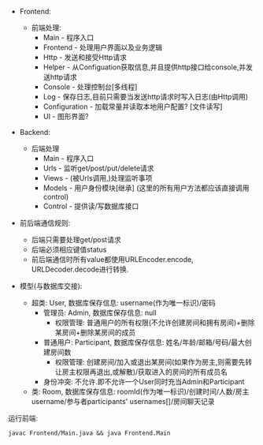 + Frontend:
  + 前端处理:
    + Main - 程序入口
    + Frontend - 处理用户界面以及业务逻辑
    + Http - 发送和接受Http请求
    + Helper - 从Configuation获取信息,并且提供http接口给console,并发送http请求
    + Console - 处理控制台\[多线程\]
    + Log - 保存日志,目前只需要当发送http请求时写入日志(由Http调用)
    + Configuration - 加载常量并读取本地用户配置? \[文件读写\]
    + UI - 图形界面?

+ Backend:
  + 后端处理
    + Main - 程序入口
    + Urls - 监听get/post/put/delete请求
    + Views - (被Urls调用,)处理监听事项
    + Models - 用户身份模块\[继承\] \(这里的所有用户方法都应该直接调用control\)
    + Control - 提供读/写数据库接口

+ 前后端通信规则:
  + 后端只需要处理get/post请求
  + 后端必须相应键值status
  + 前后端通信时所有value都使用URLEncoder.encode, URLDecoder.decode进行转换.

+ 模型(与数据库交接):
  + 超类: User, 数据库保存信息: username(作为唯一标识)/密码
    + 管理员: Admin, 数据库保存信息: null
      + 权限管理: 普通用户的所有权限(不允许创建房间和拥有房间)+删除某房间+删除某房间的成员
    + 普通用户: Participant, 数据库保存信息: 姓名/年龄/邮箱/号码/最大创建房间数
      + 权限管理: 创建房间/加入或退出某房间(如果作为房主,则需要先转让房主权限再退出,或解散)/获取进入的房间的所有成员名
    + 身份冲突: 不允许.即不允许一个User同时充当Admin和Participant
  + 类: Room, 数据库保存信息: roomId(作为唯一标识)/创建时间/人数/房主username/参与者participants' usernames[]/房间聊天记录



运行前端:
```
javac Frontend/Main.java && java Frontend.Main
```